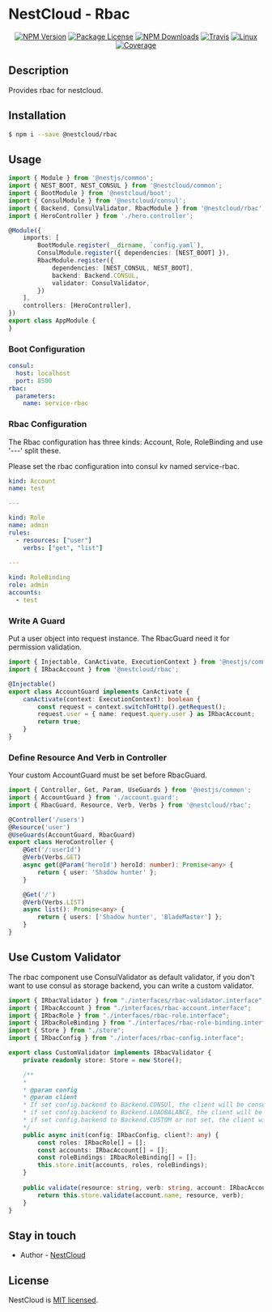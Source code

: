 
[travis-image]: https://api.travis-ci.org/nest-cloud/nestcloud.svg?branch=master
[travis-url]: https://travis-ci.org/nest-cloud/nestcloud
[linux-image]: https://img.shields.io/travis/nest-cloud/nestcloud/master.svg?label=linux
[linux-url]: https://travis-ci.org/nest-cloud/nestcloud

# NestCloud - Rbac

<p align="center">
    <a href="https://www.npmjs.com/~nestcloud" target="_blank"><img src="https://img.shields.io/npm/v/@nestcloud/core.svg" alt="NPM Version"/></a>
    <a href="https://www.npmjs.com/~nestcloud" target="_blank"><img src="https://img.shields.io/npm/l/@nestcloud/core.svg" alt="Package License"/></a>
    <a href="https://www.npmjs.com/~nestcloud" target="_blank"><img src="https://img.shields.io/npm/dm/@nestcloud/core.svg" alt="NPM Downloads"/></a>
    <a href="https://travis-ci.org/nest-cloud/nestcloud" target="_blank"><img src="https://travis-ci.org/nest-cloud/nestcloud.svg?branch=master" alt="Travis"/></a>
    <a href="https://travis-ci.org/nest-cloud/nestcloud" target="_blank"><img src="https://img.shields.io/travis/nest-cloud/nestcloud/master.svg?label=linux" alt="Linux"/></a>
    <a href="https://coveralls.io/github/nest-cloud/nestcloud?branch=master" target="_blank"><img src="https://coveralls.io/repos/github/nest-cloud/nestcloud/badge.svg?branch=master" alt="Coverage"/></a>
</p>

## Description

Provides rbac for nestcloud.

## Installation

```bash
$ npm i --save @nestcloud/rbac
```

## Usage

```typescript
import { Module } from '@nestjs/common';
import { NEST_BOOT, NEST_CONSUL } from '@nestcloud/common';
import { BootModule } from '@nestcloud/boot';
import { ConsulModule } from '@nestcloud/consul';
import { Backend, ConsulValidator, RbacModule } from '@nestcloud/rbac';
import { HeroController } from './hero.controller';

@Module({
    imports: [
        BootModule.register(__dirname, `config.yaml`),
        ConsulModule.register({ dependencies: [NEST_BOOT] }),
        RbacModule.register({
            dependencies: [NEST_CONSUL, NEST_BOOT],
            backend: Backend.CONSUL,
            validator: ConsulValidator,
        })
    ],
    controllers: [HeroController],
})
export class AppModule {
}
```

### Boot Configuration

```yaml
consul:
  host: localhost
  port: 8500
rbac:
  parameters:
    name: service-rbac
```

### Rbac Configuration

The Rbac configuration has three kinds: Account, Role, RoleBinding and use '---' split these.

Please set the rbac configuration into consul kv named service-rbac.

```yaml
kind: Account
name: test

---

kind: Role
name: admin
rules:
  - resources: ["user"]
    verbs: ["get", "list"]
    
---

kind: RoleBinding
role: admin
accounts:
  - test
```

### Write A Guard

Put a user object into request instance. The RbacGuard need it for permission validation.

```typescript
import { Injectable, CanActivate, ExecutionContext } from '@nestjs/common';
import { IRbacAccount } from '@nestcloud/rbac';

@Injectable()
export class AccountGuard implements CanActivate {
    canActivate(context: ExecutionContext): boolean {
        const request = context.switchToHttp().getRequest();
        request.user = { name: request.query.user } as IRbacAccount;
        return true;
    }
}

```

### Define Resource And Verb in Controller

Your custom AccountGuard must be set before RbacGuard.

```typescript
import { Controller, Get, Param, UseGuards } from '@nestjs/common';
import { AccountGuard } from './account.guard';
import { RbacGuard, Resource, Verb, Verbs } from '@nestcloud/rbac';

@Controller('/users')
@Resource('user')
@UseGuards(AccountGuard, RbacGuard)
export class HeroController {
    @Get('/:userId')
    @Verb(Verbs.GET)
    async get(@Param('heroId') heroId: number): Promise<any> {
        return { user: 'Shadow hunter' };
    }

    @Get('/')
    @Verb(Verbs.LIST)
    async list(): Promise<any> {
        return { users: ['Shadow hunter', 'BladeMaster'] };
    }
}
```

## Use Custom Validator

The rbac component use ConsulValidator as default validator,
 if you don't want to use consul as storage backend, 
 you can write a custom validator.
 
```typescript
import { IRbacValidator } from "./interfaces/rbac-validator.interface";
import { IRbacAccount } from "./interfaces/rbac-account.interface";
import { IRbacRole } from "./interfaces/rbac-role.interface";
import { IRbacRoleBinding } from "./interfaces/rbac-role-binding.interface";
import { Store } from "./store";
import { IRbacConfig } from "./interfaces/rbac-config.interface";

export class CustomValidator implements IRbacValidator {
    private readonly store: Store = new Store();

    /**
    * 
    * @param config
    * @param client 
    * If set config.backend to Backend.CONSUl, the client will be consul instance;
    * if set config.backend to Backend.LOADBALANCE, the client will be loadbalance instance;
    * if set config.backend to Backend.CUSTOM or not set, the client will be null.
    */
    public async init(config: IRbacConfig, client?: any) {
        const roles: IRbacRole[] = [];
        const accounts: IRbacAccount[] = [];
        const roleBindings: IRbacRoleBinding[] = [];
        this.store.init(accounts, roles, roleBindings);
    }
    
    public validate(resource: string, verb: string, account: IRbacAccount): boolean {
        return this.store.validate(account.name, resource, verb);
    }
}

```

## Stay in touch

- Author - [NestCloud](https://github.com/nest-cloud)

## License

  NestCloud is [MIT licensed](LICENSE).
